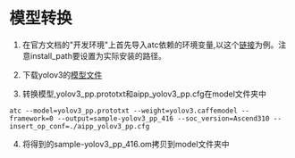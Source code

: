 # 模型转换
1. 在官方文档的"开发环境"上首先导入atc依赖的环境变量,以这个[链接](https://support.huaweicloud.com/odevg-A200dk_3000/atlaste_10_0363.html)为例。注意install_path要设置为实际安装的路径。

2. 下载yolov3的[模型文件](https://gitee.com/Atlas200DK/sample-objectdetectionbyyolov3/blob/1.3x.0.0/MyModel/yolov3.caffemodel)
3. 转换模型,yolov3_pp.prototxt和aipp_yolov3_pp.cfg在model文件夹中
```
atc --model=yolov3_pp.prototxt --weight=yolov3.caffemodel --framework=0 --output=sample-yolov3_pp_416 --soc_version=Ascend310 --insert_op_conf=./aipp_yolov3_pp.cfg
```
4. 将得到的sample-yolov3_pp_416.om拷贝到model文件夹中